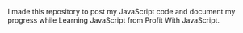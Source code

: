 I made this repository to post my JavaScript code and document my progress while Learning JavaScript from Profit With JavaScript.
